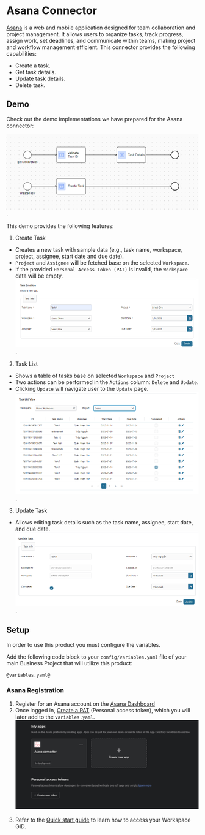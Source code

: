 # Asana Connector

[Asana](https://asana.com/) is a web and mobile application designed for team collaboration and project management.
It allows users to organize tasks, track progress, assign work, set deadlines, and communicate within teams, making project and workflow management efficient.
This connector provides the following capabilities:
- Create a task.
- Get task details.
- Update task details.
- Delete task.

## Demo

Check out the demo implementations we have prepared for the Asana connector:

![demo-process](img/demo-process.png).

This demo provides the following features:
1. Create Task
- Creates a new task with sample data (e.g., task name, workspace, project, assignee, start date and due date).
- `Project` and `Assignee` will be fetched base on the selected `Workspace`.
- If the provided `Personal Access Token (PAT)` is invalid, the `Workspace` data will be empty. 
![task-creation](img/task-creation.png).
2. Task List
- Shows a table of tasks base on selected `Workspace` and `Project`
- Two actions can be performed in the `Actions` column: `Delete` and `Update`.
- Clicking `Update` will navigate user to the `Update` page.
![task-table](img/task-table.png).
3. Update Task
- Allows editing task details such as the task name, assignee, start date, and due date.
![task-update](img/task-update.png).

## Setup

In order to use this product you must configure the variables.

Add the following code block to your `config/variables.yaml` file of your main Business Project that will utilize this product:

```
@variables.yaml@
```

### Asana Registration

1. Register for an Asana account on the [Asana Dashboard](https://asana.com/)
1. Once logged in, [Create a PAT](https://app.asana.com/0/my-apps)
(Personal access token), which you will later add to the `variables.yaml`.
    ![create-pat](img/create-pat.png).
1. Refer to the [Quick start guide](https://developers.asana.com/docs/quick-start) to learn how to access your Workspace GID.
